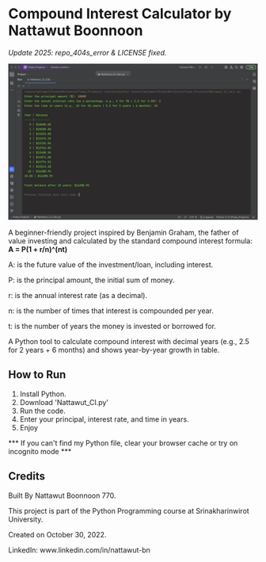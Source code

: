 # Compound Interest Calculator by Nattawut Boonnoon
*Update 2025: repo_404s_error & LICENSE fixed.*

![Compound Interest Table Demo](Screenshot_CI.png)

A beginner-friendly project inspired by Benjamin Graham, the father of value investing and calculated by the standard compound interest formula: **A = P(1 + r/n)^(nt)**
<p>A: is the future value of the investment/loan, including interest.<p/>
<p>P: is the principal amount, the initial sum of money.<p/>
<p>r: is the annual interest rate (as a decimal).<p/>
<p>n: is the number of times that interest is compounded per year.<p/>
<p>t: is the number of years the money is invested or borrowed for.<p/>

A Python tool to calculate compound interest with decimal years (e.g., 2.5 for 2 years + 6 months) and shows year-by-year growth in table.

## How to Run
1. Install Python.
2. Download 'Nattawut_CI.py'
3. Run the code.
4. Enter your principal, interest rate, and time in years.
5. Enjoy

*** If you can't find my Python file, clear your browser cache or try on incognito mode ***

## Credits
<p>Built By Nattawut Boonnoon 770.<p/>
<p>This project is part of the Python Programming course at Srinakharinwirot University.<p/>
<p>Created on October 30, 2022.<p/>
LinkedIn: www.linkedin.com/in/nattawut-bn
